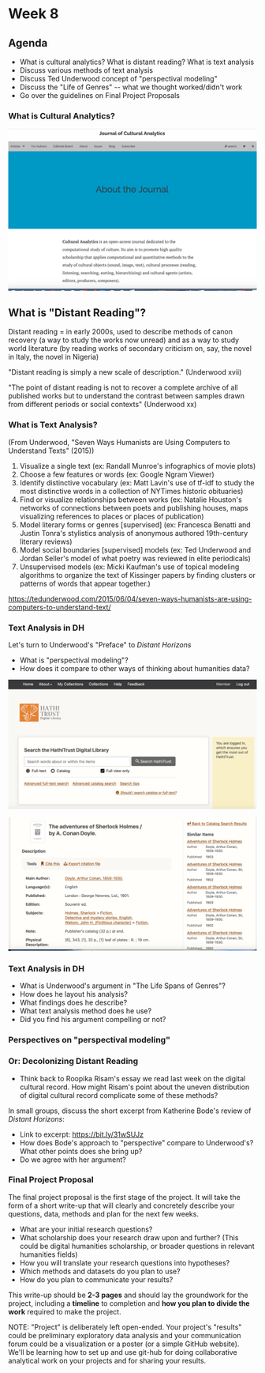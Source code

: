 # Week 8



## Agenda

- What is cultural analytics? What is distant reading? What is text analysis 
- Discuss various methods of text analysis  
- Discuss Ted Underwood concept of "perspectival modeling"
- Discuss the "Life of Genres" -- what we thought worked/didn't work
- Go over the guidelines on Final Project Proposals



### What is Cultural Analytics? 

![image](../images/cultural-analytics.png)



## What is "Distant Reading"?

Distant reading = in early 2000s, used to describe methods of canon recovery (a way to study the works now unread) and as a way to study world literature (by reading works of secondary criticism on, say, the novel in Italy, the novel in Nigeria)

"Distant reading is simply a new scale of description." (Underwood xvii)<!-- .element: class="fragment" data-fragment-index="1" -->

"The point of distant reading is not to recover a complete archive of all published works but to understand the contrast between samples drawn from different periods or social contexts" (Underwood xx)<!-- .element: class="fragment" data-fragment-index="2" -->



### What is Text Analysis?

(From Underwood, "Seven Ways Humanists are Using Computers to Understand Texts" (2015))

1. Visualize a single text (ex: Randall Munroe's infographics of movie plots)<!-- .element: class="fragment" data-fragment-index="1" -->
2. Choose a few features or words (ex: Google Ngram Viewer)<!-- .element: class="fragment" data-fragment-index="2" -->
3. Identify distinctive vocabulary (ex: Matt Lavin's use of tf-idf to study the most distinctive words in a collection of  NYTimes historic obituaries)<!-- .element: class="fragment" data-fragment-index="3" -->
4. Find or visualize relationships between works (ex: Natalie Houston's networks of connections between poets and publishing houses, maps visualizing references to places or places of publication)<!-- .element: class="fragment" data-fragment-index="4" -->
5. Model literary forms or genres [supervised] (ex: Francesca Benatti and Justin Tonra's stylistics analysis of anonymous authored 19th-century literary reviews)<!-- .element: class="fragment" data-fragment-index="5" -->
6. Model social boundaries [supervised] models (ex: Ted Underwood and Jordan Seller's model of what poetry was reviewed in elite periodicals)<!-- .element: class="fragment" data-fragment-index="6" -->
7. Unsupervised models (ex: Micki Kaufman's use of topical modeling algorithms to organize the text of Kissinger papers by finding clusters or patterns of words that appear together.)<!-- .element: class="fragment" data-fragment-index="7" -->

https://tedunderwood.com/2015/06/04/seven-ways-humanists-are-using-computers-to-understand-text/



### Text Analysis in DH

Let's turn to Underwood's "Preface" to *Distant Horizons*

- What is "perspectival modeling"?
-  How does it compare to other ways of thinking about humanities data? 


![image](../images/hathi-trust.png)


![image](../images/hathi-catalog.png)



### Text Analysis in DH

- What is Underwood's argument in "The Life Spans of Genres"? <!-- .element: class="fragment" data-fragment-index="1" -->
- How does he layout his analysis?<!-- .element: class="fragment" data-fragment-index="1" -->
-  What findings does he describe? <!-- .element: class="fragment" data-fragment-index="2" -->
-  What text analysis method does he use? <!-- .element: class="fragment" data-fragment-index="3" -->
-  Did you find his argument compelling or not? <!-- .element: class="fragment" data-fragment-index="4" -->



### Perspectives on "perspectival modeling"

### Or: Decolonizing Distant Reading

- Think back to Roopika Risam's essay we read last week on the digital cultural record. How might Risam's point about the uneven distribution of digital cultural record complicate some of these methods?

In small groups, discuss the short excerpt from Katherine Bode's review of *Distant Horizons*: 
- Link to excerpt: https://bit.ly/31wSUJz
- How does Bode's approach to "perspective" compare to Underwood's? What other points does she bring up?
- Do we agree with her argument?


### Final Project Proposal 

The final project proposal is the first stage of the project. It will take the form of a short write-up that will clearly and concretely describe your questions, data, methods and plan for the next few weeks.

- What are your initial research questions?
- What scholarship does your research draw upon and further? (This could be digital humanities scholarship, or broader questions in relevant humanities fields)
- How you will translate your research questions into hypotheses?
- Which methods and datasets do you plan to use?
- How do you plan to communicate your results? 

This write-up should be **2-3 pages** and should lay the groundwork for the project, including a **timeline** to completion and **how you plan to divide the work** required to make the project.

NOTE: "Project" is deliberately left open-ended. Your project's "results" could be preliminary exploratory data analysis and your communication forum could be a visualization or a poster (or a simple GitHub website). We'll be learning how to set up and use git-hub for doing collaborative analytical work on your projects and for sharing your results.